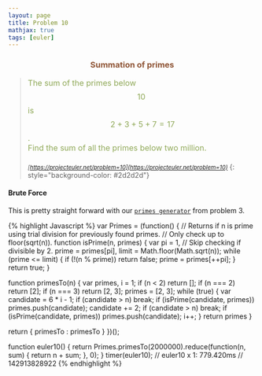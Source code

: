 ```yaml
---
layout: page
title: Problem 10
mathjax: true
tags: [euler]
---
```


<h3 style="color: #8f5536; text-align: center">Summation of primes</h3>

> <small><span style="font-size:1rem; color:#90a959">The sum of the primes below $$10\,$$ is $$\,2 + 3 + 5 + 7 = 17$$.<br>
> Find the sum of all the primes below two million.<br><br></span>
> <cite>[https://projecteuler.net/problem=10](https://projecteuler.net/problem=10)</cite></small>
{: style="background-color: #2d2d2d"}

#### Brute Force

This is pretty straight forward with our [`primes generator`](/euler/solved/003/#prime-generator) from problem 3.

{% highlight Javascript %}
var Primes = (function() {
  // Returns if n is prime using trial division for previously found primes.
  // Only check up to floor(sqrt(n)).
  function isPrime(n, primes) {
    var pi = 1, // Skip checking if divisible by 2.
        prime = primes[pi],
        limit = Math.floor(Math.sqrt(n));
    while (prime <= limit) {
      if (!(n % prime)) return false;
      prime = primes[++pi];
    }
    return true;
  }

  function primesTo(n) {
    var primes, i = 1;
    if (n < 2) return [];
    if (n === 2) return [2];
    if (n === 3) return [2, 3];
    primes = [2, 3];
    while (true) {
      var candidate = 6 * i - 1;
      if (candidate > n) break;
      if (isPrime(candidate, primes)) primes.push(candidate);
      candidate += 2;
      if (candidate > n) break;
      if (isPrime(candidate, primes)) primes.push(candidate);
      i++;
    }
    return primes
  }

  return {
    primesTo : primesTo
  }
})();

function euler10() {
  return Primes.primesTo(2000000).reduce(function(n, sum) {
    return n + sum;
  }, 0);
}
timer(euler10);
// euler10 x 1: 779.420ms
// 142913828922
{% endhighlight %}
